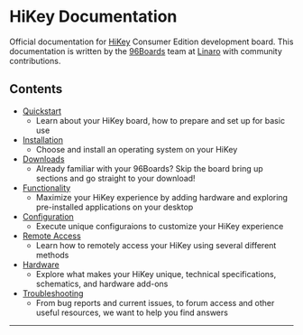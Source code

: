 # HiKey Documentation

Official documentation for [HiKey](https://www.96boards.org/products/ce/hikey/) Consumer Edition development board. This documentation is written by the [96Boards](https://www.96boards.org) team at [Linaro](http://www.linaro.org) with community contributions.

## Contents

- [Quickstart](Quickstart/README.md)
   - Learn about your HiKey board, how to prepare and set up for basic use
- [Installation](Installation/README.md)
   - Choose and install an operating system on your HiKey
- [Downloads](Downloads/README.md)
   - Already familiar with your 96Boards? Skip the board bring up sections and go straight to your download!
- [Functionality](Functionality/README.md)
   - Maximize your HiKey experience by adding hardware and exploring pre-installed applications on your desktop
- [Configuration](Configuration/README.md)
   - Execute unique configuraions to customize your HiKey experience
- [Remote Access](Remote-Access/README.md)
   - Learn how to remotely access your HiKey using several different methods
- [Hardware](Hardware/README.md)
   - Explore what makes your HiKey unique, technical specifications, schematics, and hardware add-ons
- [Troubleshooting](Troubleshooting/README.md)
   - From bug reports and current issues, to forum access and other useful resources, we want to help you find answers   

***

